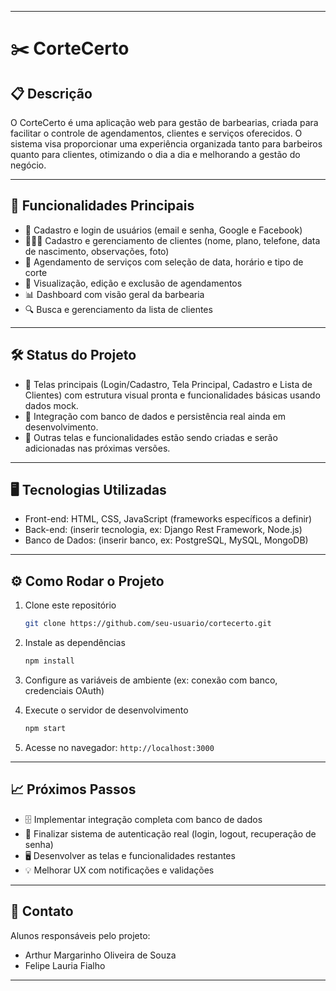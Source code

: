 
---

# ✂️ CorteCerto

## 📋 Descrição

O CorteCerto é uma aplicação web para gestão de barbearias, criada para facilitar o controle de agendamentos, clientes e serviços oferecidos. O sistema visa proporcionar uma experiência organizada tanto para barbeiros quanto para clientes, otimizando o dia a dia e melhorando a gestão do negócio.

---

## 🚀 Funcionalidades Principais

* 👤 Cadastro e login de usuários (email e senha, Google e Facebook)
* 🧑‍🤝‍🧑 Cadastro e gerenciamento de clientes (nome, plano, telefone, data de nascimento, observações, foto)
* 📅 Agendamento de serviços com seleção de data, horário e tipo de corte
* 🔄 Visualização, edição e exclusão de agendamentos
* 📊 Dashboard com visão geral da barbearia
* 🔍 Busca e gerenciamento da lista de clientes

---

## 🛠️ Status do Projeto

* 🎨 Telas principais (Login/Cadastro, Tela Principal, Cadastro e Lista de Clientes) com estrutura visual pronta e funcionalidades básicas usando dados mock.
* 🔌 Integração com banco de dados e persistência real ainda em desenvolvimento.
* 🧩 Outras telas e funcionalidades estão sendo criadas e serão adicionadas nas próximas versões.

---

## 🖥️ Tecnologias Utilizadas

* Front-end: HTML, CSS, JavaScript (frameworks específicos a definir)
* Back-end: (inserir tecnologia, ex: Django Rest Framework, Node.js)
* Banco de Dados: (inserir banco, ex: PostgreSQL, MySQL, MongoDB)

---

## ⚙️ Como Rodar o Projeto

1. Clone este repositório

   ```bash
   git clone https://github.com/seu-usuario/cortecerto.git
   ```
2. Instale as dependências

   ```bash
   npm install
   ```
3. Configure as variáveis de ambiente (ex: conexão com banco, credenciais OAuth)
4. Execute o servidor de desenvolvimento

   ```bash
   npm start
   ```
5. Acesse no navegador: `http://localhost:3000`

---

## 📈 Próximos Passos

* 🗄️ Implementar integração completa com banco de dados
* 🔐 Finalizar sistema de autenticação real (login, logout, recuperação de senha)
* 🖥️ Desenvolver as telas e funcionalidades restantes
* 💡 Melhorar UX com notificações e validações

---

## 🤝 Contato

Alunos responsáveis pelo projeto:

* Arthur Margarinho Oliveira de Souza
* Felipe Lauria Fialho

---
